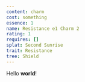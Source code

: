 ```yaml
---
content: charm
cost: something
essence: 1
name: Resistance e1 Charm 2
rating: 1
requires: []
splat: Second Sunrise
trait: Resistance
tree: Shield
---
```


Hello **world**!
